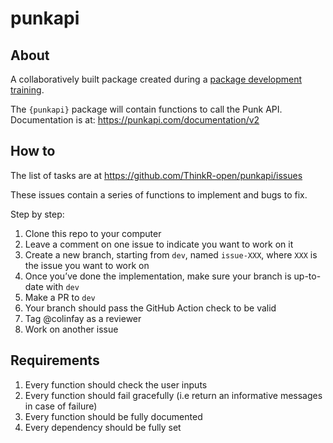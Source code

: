 
<!-- README.md is generated from README.Rmd. Please edit that file -->

# punkapi

<!-- badges: start -->

<!-- badges: end -->

## About

A collaboratively built package created during a [package development
training](https://thinkr.fr/formation-au-logiciel-r/creation-de-packages-r/).

The `{punkapi}` package will contain functions to call the Punk API.
Documentation is at: <https://punkapi.com/documentation/v2>

## How to

The list of tasks are at <https://github.com/ThinkR-open/punkapi/issues>

These issues contain a series of functions to implement and bugs to fix.

Step by step:

1.  Clone this repo to your computer
2.  Leave a comment on one issue to indicate you want to work on it
3.  Create a new branch, starting from `dev`, named `issue-XXX`, where
    `XXX` is the issue you want to work on
4.  Once you’ve done the implementation, make sure your branch is
    up-to-date with `dev`
5.  Make a PR to `dev`
6.  Your branch should pass the GitHub Action check to be valid
7.  Tag @colinfay as a reviewer
8.  Work on another issue

## Requirements

1.  Every function should check the user inputs
2.  Every function should fail gracefully (i.e return an informative
    messages in case of failure)
3.  Every function should be fully documented
4.  Every dependency should be fully set
